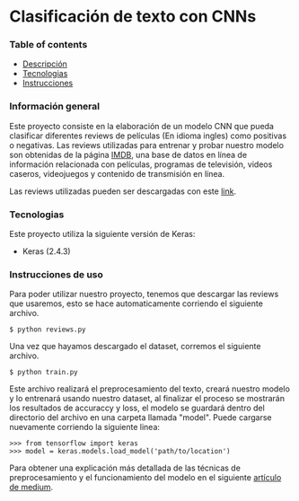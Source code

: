 # Clasificación de texto con CNNs

### Table of contents
* [Descripción](#Información-general)
* [Tecnologias](#Tecnologias)
* [Instrucciones](#Instrucciones-de-uso)

### Información general
Este proyecto consiste en la elaboración de un modelo CNN que pueda clasificar diferentes reviews de películas (En idioma ingles) como positivas o negativas. Las reviews utilizadas para entrenar y probar nuestro modelo son obtenidas de la página [IMDB](https://www.imdb.com/), una base de datos en línea de información relacionada con películas, programas de televisión, videos caseros, videojuegos y contenido de transmisión en línea.

Las reviews utilizadas pueden ser descargadas con este [link](https://ai.stanford.edu/~amaas/data/sentiment/aclImdb_v1.tar.gz).

### Tecnologias
Este proyecto utiliza la siguiente versión de Keras:
* Keras (2.4.3)
	
### Instrucciones de uso
Para poder utilizar nuestro proyecto, tenemos que descargar las reviews que usaremos, esto se hace automaticamente corriendo el siguiente archivo.

```
$ python reviews.py
```
Una vez que hayamos descargado el dataset, corremos el siguiente archivo.

```
$ python train.py
```
Este archivo realizará el preprocesamiento del texto, creará nuestro modelo y lo entrenará usando nuestro dataset, al finalizar el proceso se mostrarán los resultados de accuraccy y loss, el modelo se guardará dentro del directorio del archivo en una carpeta llamada "model". Puede cargarse nuevamente corriendo la siguiente linea:

```
>>> from tensorflow import keras
>>> model = keras.models.load_model('path/to/location')
```

Para obtener una explicación más detallada de las técnicas de preprocesamiento y el funcionamiento del modelo en el siguiente [artículo de medium]().
